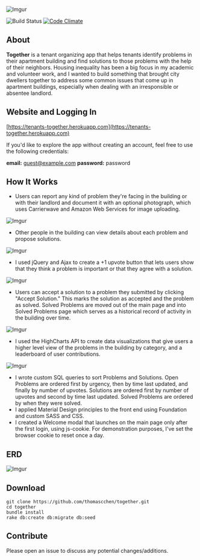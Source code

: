 ![Imgur](http://i.imgur.com/WVffsUW.png)

![Build Status](https://codeship.com/projects/c09887b0-04b6-0133-8447-52ca95efad4a/status?branch=master) [![Code Climate](https://codeclimate.com/github/thomascchen/together.png)](https://codeclimate.com/github/thomascchen/together)

## About
**Together** is a tenant organizing app that helps tenants identify problems in their apartment building and find solutions to those problems with the help of their neighbors. Housing inequality has been a big focus in my academic and volunteer work, and I wanted to build something that brought city dwellers together to address some common issues that come up in apartment buildings, especially when dealing with an irresponsible or absentee landlord.

## Website and Logging In
[https://tenants-together.herokuapp.com](https://tenants-together.herokuapp.com)

If you'd like to explore the app without creating an account, feel free to use the following credentials:

**email:** guest@example.com
**password:** password

## How It Works
- Users can report any kind of problem they're facing in the building or with their landlord and document it with an optional photograph, which uses Carrierwave and Amazon Web Services for image uploading.

![Imgur](http://i.imgur.com/KYFEV6Q.png)

- Other people in the building can view details about each problem and propose solutions.

![Imgur](http://i.imgur.com/4ABJmLB.png)

- I used jQuery and Ajax to create a +1 upvote button that lets users show that they think a problem is important or that they agree with a solution.

![Imgur](http://i.imgur.com/i79oZDr.gif)

- Users can accept a solution to a problem they submitted by clicking "Accept Solution." This marks the solution as accepted and the problem as solved. Solved Problems are moved out of the main page and into Solved Problems page which serves as a historical record of activity in the building over time.

![Imgur](http://i.imgur.com/mfLMKLp.png)

- I used the HighCharts API to create data visualizations that give users a higher level view of the problems in the building by category, and a leaderboard of user contributions.

![Imgur](http://i.imgur.com/mBijY3C.gif)

- I wrote custom SQL queries to sort Problems and Solutions. Open Problems are ordered first by urgency, then by time last updated, and finally by number of upvotes. Solutions are ordered first by number of upvotes and second by time last updated. Solved Problems are ordered by when they were solved.
- I applied Material Design principles to the front end using Foundation and custom SASS and CSS.
- I created a Welcome modal that launches on the main page only after the first login, using js-cookie. For demonstration purposes, I've set the browser cookie to reset once a day.  

## ERD
![Imgur](http://i.imgur.com/urJmHdO.png)

## Download
```
git clone https://github.com/thomascchen/together.git
cd together
bundle install
rake db:create db:migrate db:seed
```

## Contribute
Please open an issue to discuss any potential changes/additions.
